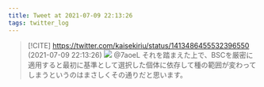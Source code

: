 ```yaml
---
title: Tweet at 2021-07-09 22:13:26
tags: twitter_log
---
```


> [!CITE] https://twitter.com/kaisekiriu/status/1413486455532396550 (2021-07-09 22:13:26)
> ![](https://twitter.com/kaisekiriu/status/1413486455532396550)
> @7aoeL それを踏まえた上で、BSCを厳密に適用すると最初に基準として選択した個体に依存して種の範囲が変わってしまうというのはまさしくその通りだと思います。
